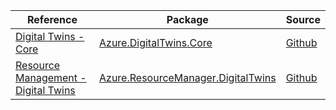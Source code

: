 | Reference | Package | Source |
|---|---|---|
|[Digital Twins - Core](digitaltwins.core-readme.md)|[Azure.DigitalTwins.Core](https://www.nuget.org/packages/Azure.DigitalTwins.Core)|[Github](https://github.com/Azure/azure-sdk-for-net/blob/main/sdk/digitaltwins/Azure.DigitalTwins.Core)|
|[Resource Management - Digital Twins](resourcemanager.digitaltwins-readme.md)|[Azure.ResourceManager.DigitalTwins](https://www.nuget.org/packages/Azure.ResourceManager.DigitalTwins)|[Github](https://github.com/Azure/azure-sdk-for-net/blob/main/sdk/digitaltwins/Azure.ResourceManager.DigitalTwins)|
